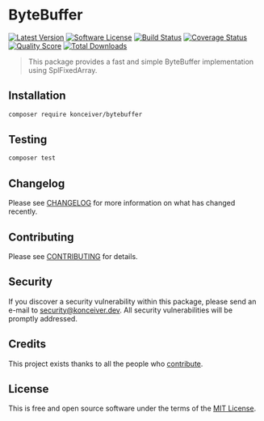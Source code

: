 # ByteBuffer

[![Latest Version](https://badgen.net/packagist/v/konceiver/bytebuffer)](https://packagist.org/packages/konceiver/bytebuffer)
[![Software License](https://badgen.net/packagist/license/konceiver/bytebuffer)](https://packagist.org/packages/konceiver/bytebuffer)
[![Build Status](https://img.shields.io/github/workflow/status/konceiver/bytebuffer/run-tests?label=tests)](https://github.com/konceiver/bytebuffer/actions?query=workflow%3Arun-tests+branch%3Amaster)
[![Coverage Status](https://badgen.net/codeclimate/coverage/konceiver/bytebuffer)](https://codeclimate.com/github/konceiver/bytebuffer)
[![Quality Score](https://badgen.net/codeclimate/maintainability/konceiver/bytebuffer)](https://codeclimate.com/github/konceiver/bytebuffer)
[![Total Downloads](https://badgen.net/packagist/dt/konceiver/bytebuffer)](https://packagist.org/packages/konceiver/bytebuffer)

> This package provides a fast and simple ByteBuffer implementation using SplFixedArray.

## Installation

```bash
composer require konceiver/bytebuffer
```

## Testing

``` bash
composer test
```

## Changelog

Please see [CHANGELOG](CHANGELOG.md) for more information on what has changed recently.

## Contributing

Please see [CONTRIBUTING](CONTRIBUTING.md) for details.

## Security

If you discover a security vulnerability within this package, please send an e-mail to security@konceiver.dev. All security vulnerabilities will be promptly addressed.

## Credits

This project exists thanks to all the people who [contribute](../../contributors).

## License

This is free and open source software under the terms of the [MIT License](./LICENSE).
